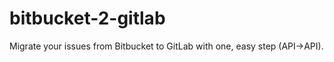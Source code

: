 bitbucket-2-gitlab
===============

Migrate your issues from Bitbucket to GitLab with one, easy step (API->API).
